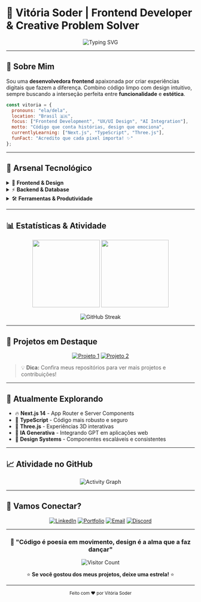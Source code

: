 # 🌟 Vitória Soder | Frontend Developer & Creative Problem Solver

<div align="center">
  
  ![Typing SVG](https://readme-typing-svg.herokuapp.com?font=Fira+Code&size=24&duration=3000&pause=1000&color=9745F5&center=true&vCenter=true&random=false&width=600&lines=Olá!+Sou+a+Vitória+👋;Frontend+Developer+%26+UX%2FUI+Enthusiast;Transformando+ideias+em+experiências+digitais)
  
</div>

---

## 🎯 Sobre Mim

Sou uma **desenvolvedora frontend** apaixonada por criar experiências digitais que fazem a diferença. Combino código limpo com design intuitivo, sempre buscando a interseção perfeita entre **funcionalidade** e **estética**.

```javascript
const vitoria = {
  pronouns: "ela/dela",
  location: "Brasil 🇧🇷",
  focus: ["Frontend Development", "UX/UI Design", "AI Integration"],
  motto: "Código que conta histórias, design que emociona",
  currentlyLearning: ["Next.js", "TypeScript", "Three.js"],
  funFact: "Acredito que cada pixel importa! ✨"
};
```

---

## 🚀 Arsenal Tecnológico

<details>
<summary>🎨 <strong>Frontend & Design</strong></summary>
<br>

![JavaScript](https://img.shields.io/badge/JavaScript-F7DF1E?style=for-the-badge&logo=javascript&logoColor=black)
![React](https://img.shields.io/badge/React-20232A?style=for-the-badge&logo=react&logoColor=61DAFB)
![HTML5](https://img.shields.io/badge/HTML5-E34F26?style=for-the-badge&logo=html5&logoColor=white)
![CSS3](https://img.shields.io/badge/CSS3-1572B6?style=for-the-badge&logo=css3&logoColor=white)
![TailwindCSS](https://img.shields.io/badge/Tailwind_CSS-38B2AC?style=for-the-badge&logo=tailwind-css&logoColor=white)
![Material-UI](https://img.shields.io/badge/Material--UI-0081CB?style=for-the-badge&logo=material-ui&logoColor=white)

</details>

<details>
<summary>⚡ <strong>Backend & Database</strong></summary>
<br>

![Python](https://img.shields.io/badge/Python-3776AB?style=for-the-badge&logo=python&logoColor=white)
![PostgreSQL](https://img.shields.io/badge/PostgreSQL-316192?style=for-the-badge&logo=postgresql&logoColor=white)

</details>

<details>
<summary>🛠️ <strong>Ferramentas & Produtividade</strong></summary>
<br>

![Git](https://img.shields.io/badge/Git-F05032?style=for-the-badge&logo=git&logoColor=white)
![Postman](https://img.shields.io/badge/Postman-FF6C37?style=for-the-badge&logo=postman&logoColor=white)
![VS Code](https://img.shields.io/badge/VS_Code-007ACC?style=for-the-badge&logo=visual-studio-code&logoColor=white)
![Figma](https://img.shields.io/badge/Figma-F24E1E?style=for-the-badge&logo=figma&logoColor=white)

</details>

---

## 📊 Estatísticas & Atividade

<div align="center">
  
  <img height="180em" src="https://github-readme-stats.vercel.app/api?username=VitoriaSoder&show_icons=true&theme=radical&include_all_commits=true&count_private=true"/>
  <img height="180em" src="https://github-readme-stats.vercel.app/api/top-langs/?username=VitoriaSoder&layout=compact&langs_count=8&theme=radical"/>
  
</div>

<div align="center">
  
  ![GitHub Streak](https://github-readme-streak-stats.herokuapp.com/?user=VitoriaSoder&theme=radical)
  
</div>

---

## 🎨 Projetos em Destaque

<div align="center">

[![Projeto 1](https://github-readme-stats.vercel.app/api/pin/?username=VitoriaSoder&repo=nome-do-projeto&theme=radical)](https://github.com/VitoriaSoder/nome-do-projeto)
[![Projeto 2](https://github-readme-stats.vercel.app/api/pin/?username=VitoriaSoder&repo=outro-projeto&theme=radical)](https://github.com/VitoriaSoder/outro-projeto)

</div>

> 💡 **Dica:** Confira meus repositórios para ver mais projetos e contribuições!

---

## 🌱 Atualmente Explorando

- 🔥 **Next.js 14** - App Router e Server Components
- 🎯 **TypeScript** - Código mais robusto e seguro
- 🎪 **Three.js** - Experiências 3D interativas
- 🤖 **IA Generativa** - Integrando GPT em aplicações web
- 🎨 **Design Systems** - Componentes escaláveis e consistentes

---

## 📈 Atividade no GitHub

<div align="center">
  
  ![Activity Graph](https://github-readme-activity-graph.vercel.app/graph?username=VitoriaSoder&theme=tokyo-night&hide_border=true)
  
</div>

---

## 🤝 Vamos Conectar?

<div align="center">

[![LinkedIn](https://img.shields.io/badge/LinkedIn-0077B5?style=for-the-badge&logo=linkedin&logoColor=white)](https://www.linkedin.com/in/vitoriasoder)
[![Portfolio](https://img.shields.io/badge/Portfolio-000000?style=for-the-badge&logo=About.me&logoColor=white)](https://seu-portfolio.com)
[![Email](https://img.shields.io/badge/Email-D14836?style=for-the-badge&logo=gmail&logoColor=white)](mailto:seu-email@gmail.com)
[![Discord](https://img.shields.io/badge/Discord-5865F2?style=for-the-badge&logo=discord&logoColor=white)](https://discord.gg/seu-usuario)

</div>

---

<div align="center">
  
  ### 💫 "Código é poesia em movimento, design é a alma que a faz dançar"
  
  ![Visitor Count](https://komarev.com/ghpvc/?username=VitoriaSoder&color=blueviolet&style=for-the-badge)
  
  ⭐ **Se você gostou dos meus projetos, deixe uma estrela!** ⭐
  
</div>

---

<div align="center">
  <sub>Feito com ❤️ por Vitória Soder</sub>
</div>
